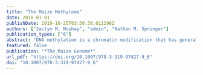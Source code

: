 ```yaml
---
title: "The Maize Methylome"
date: 2018-01-01
publishDate: 2019-10-25T03:50:38.011296Z
authors: ["Jaclyn M. Noshay", "admin", "Nathan M. Springer"]
publication_types: ["6"]
abstract: "DNA methylation is a chromatin modification that has generally been associated with gene silencing or heterochromatin. Plants have mechanisms to allow for the stable inheritance of DNA methylation through mitosis or meiosis. This creates the potential for DNA methylation to provide epigenetic inheritance for traits in maize and other crops. Epigenetics refers to heritable transmission of information that is not solely attributable to DNA sequence. Several examples of epigenetic inheritance were first described in maize including paramutation, imprinting, and transposable element inactivation. There is evidence that DNA methylation is associated with each of these epigenetic phenomena. In addition, natural variation for epigenetic states may contribute substantially to variation among maize inbreds and could be an important source of variation for crop improvement. Advances in our understanding of the molecular mechanisms controlling DNA methylation in Arabidopsis have provided clues to the genes and pathways likely to be important in maize. Recent technological developments have provided the opportunity to characterize the genome-wide distribution of DNA methylation in the maize genome. This has provided insights into the patterns of DNA methylation in plant species with large, complex genomes and has led to the identification of potential cryptic genomic information that is silenced by DNA methylation. We will summarize current understanding of the mechanisms that regulate methylation and factors that influence variation and stability of the maize methylome."
featured: false
publication: "*The Maize Genome*"
url_pdf: "https://doi.org/10.1007/978-3-319-97427-9_6"
doi: "10.1007/978-3-319-97427-9_6"
---
```

